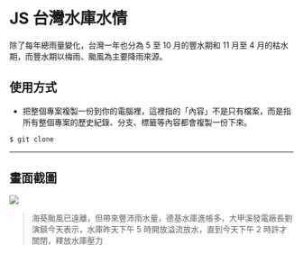 # JS 台灣水庫水情

除了每年總雨量變化，台灣一年也分為 5 至 10 月的豐水期和 11 月至 4 月的枯水期，而豐水期以梅雨、颱風為主要降雨來源。

## 使用方式
- 把整個專案複製一份到你的電腦裡，這裡指的「內容」不是只有檔案，而是指所有整個專案的歷史紀錄、分支、標籤等內容都會複製一份下來。
```sh
$ git clone
```

----

## 畫面截圖
![](https://i.imgur.com/r2IM1nE.png)
> 海葵颱風已遠離，但帶來豐沛雨水量，德基水庫進帳多，大甲溪發電廠長劉演鎮今天表示，水庫昨天下午 5 時開放溢流放水，直到今天下午 2 時許才關閉，釋放水庫壓力
